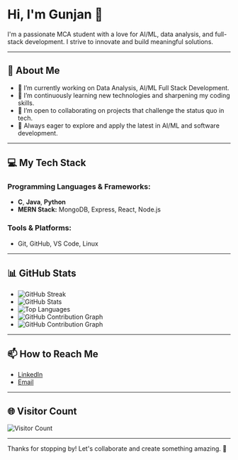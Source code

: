 # Hi, I'm Gunjan 👋

I'm a passionate MCA student with a love for AI/ML, data analysis, and full-stack development. I strive to innovate and build meaningful solutions.

---

## 🚀 About Me

- 🔭 I’m currently working on Data Analysis, AI/ML Full Stack Development.
- 🌱 I’m continuously learning new technologies and sharpening my coding skills.
- 👯 I’m open to collaborating on projects that challenge the status quo in tech.
- 🤔 Always eager to explore and apply the latest in AI/ML and software development.

---

## 💻 My Tech Stack

### Programming Languages & Frameworks:
- **C**, **Java**, **Python**
- **MERN Stack:** MongoDB, Express, React, Node.js

### Tools & Platforms:
- Git, GitHub, VS Code, Linux

---

## 📊 GitHub Stats

- ![GitHub Streak](https://github-readme-streak-stats.herokuapp.com/?user=gunjanmishra090&theme=radical)
- ![GitHub Stats](https://github-readme-stats.vercel.app/api?username=gunjanmishra090&show_icons=true&theme=radical)
- ![Top Languages](https://github-readme-stats.vercel.app/api/top-langs/?username=gunjanmishra090&layout=compact&theme=radical)
- ![GitHub Contribution Graph](https://github-readme-activity-graph.cyclic.app/graph?username=gunjanmishra090&theme=radical) 
- ![GitHub Contribution Graph](https://github-readme-activity-graph.cyclic.app/graph?username=gunjanmishra090&theme=react)

---

## 📫 How to Reach Me

- [LinkedIn](www.linkedin.com/in/gunjan-mishra-b73a77322)  <!-- Update with your profile link -->
- [Email](gunjanmishra0137@gmail.com)  <!-- Update with your email -->

---

## 🌐 Visitor Count

![Visitor Count](https://profile-counter.glitch.me/Tech-By-Gunjan/count.svg)

---

Thanks for stopping by! Let's collaborate and create something amazing. 🚀
